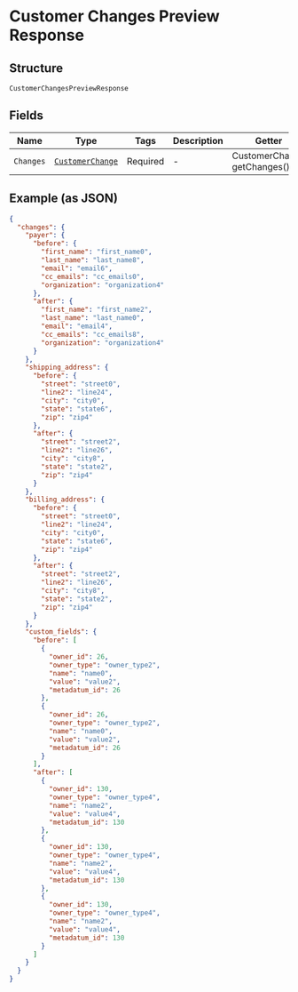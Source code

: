 
# Customer Changes Preview Response

## Structure

`CustomerChangesPreviewResponse`

## Fields

| Name | Type | Tags | Description | Getter | Setter |
|  --- | --- | --- | --- | --- | --- |
| `Changes` | [`CustomerChange`](../../doc/models/customer-change.md) | Required | - | CustomerChange getChanges() | setChanges(CustomerChange changes) |

## Example (as JSON)

```json
{
  "changes": {
    "payer": {
      "before": {
        "first_name": "first_name0",
        "last_name": "last_name8",
        "email": "email6",
        "cc_emails": "cc_emails0",
        "organization": "organization4"
      },
      "after": {
        "first_name": "first_name2",
        "last_name": "last_name0",
        "email": "email4",
        "cc_emails": "cc_emails8",
        "organization": "organization4"
      }
    },
    "shipping_address": {
      "before": {
        "street": "street0",
        "line2": "line24",
        "city": "city0",
        "state": "state6",
        "zip": "zip4"
      },
      "after": {
        "street": "street2",
        "line2": "line26",
        "city": "city8",
        "state": "state2",
        "zip": "zip4"
      }
    },
    "billing_address": {
      "before": {
        "street": "street0",
        "line2": "line24",
        "city": "city0",
        "state": "state6",
        "zip": "zip4"
      },
      "after": {
        "street": "street2",
        "line2": "line26",
        "city": "city8",
        "state": "state2",
        "zip": "zip4"
      }
    },
    "custom_fields": {
      "before": [
        {
          "owner_id": 26,
          "owner_type": "owner_type2",
          "name": "name0",
          "value": "value2",
          "metadatum_id": 26
        },
        {
          "owner_id": 26,
          "owner_type": "owner_type2",
          "name": "name0",
          "value": "value2",
          "metadatum_id": 26
        }
      ],
      "after": [
        {
          "owner_id": 130,
          "owner_type": "owner_type4",
          "name": "name2",
          "value": "value4",
          "metadatum_id": 130
        },
        {
          "owner_id": 130,
          "owner_type": "owner_type4",
          "name": "name2",
          "value": "value4",
          "metadatum_id": 130
        },
        {
          "owner_id": 130,
          "owner_type": "owner_type4",
          "name": "name2",
          "value": "value4",
          "metadatum_id": 130
        }
      ]
    }
  }
}
```

